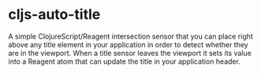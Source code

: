 # cljs-auto-title
A simple ClojureScript/Reagent intersection sensor that you can place right above any title element in your application in order to detect whether they are in the viewport. When a title sensor leaves the viewport it sets its value into a Reagent atom that can update the title in your application header.
